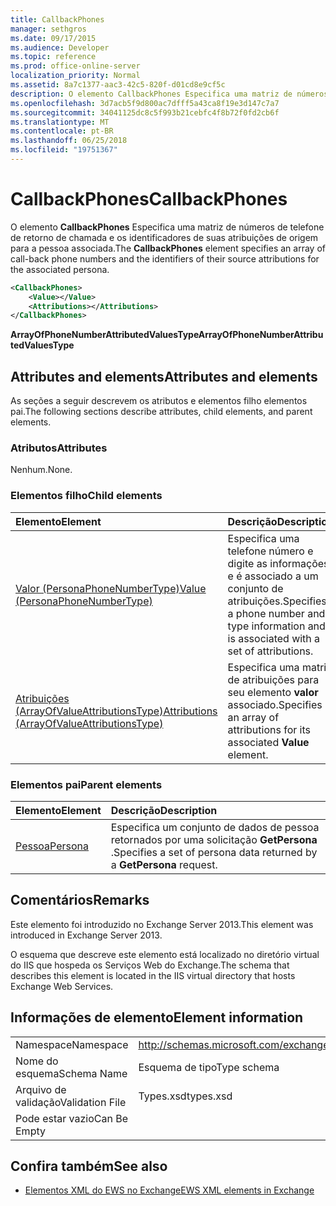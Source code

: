 ```yaml
---
title: CallbackPhones
manager: sethgros
ms.date: 09/17/2015
ms.audience: Developer
ms.topic: reference
ms.prod: office-online-server
localization_priority: Normal
ms.assetid: 8a7c1377-aac3-42c5-820f-d01cd8e9cf5c
description: O elemento CallbackPhones Especifica uma matriz de números de telefone de retorno de chamada e os identificadores de suas atribuições de origem para a pessoa associada.
ms.openlocfilehash: 3d7acb5f9d800ac7dfff5a43ca8f19e3d147c7a7
ms.sourcegitcommit: 34041125dc8c5f993b21cebfc4f8b72f0fd2cb6f
ms.translationtype: MT
ms.contentlocale: pt-BR
ms.lasthandoff: 06/25/2018
ms.locfileid: "19751367"
---
```

# <a name="callbackphones"></a><span data-ttu-id="b3816-103">CallbackPhones</span><span class="sxs-lookup"><span data-stu-id="b3816-103">CallbackPhones</span></span>

<span data-ttu-id="b3816-104">O elemento **CallbackPhones** Especifica uma matriz de números de telefone de retorno de chamada e os identificadores de suas atribuições de origem para a pessoa associada.</span><span class="sxs-lookup"><span data-stu-id="b3816-104">The **CallbackPhones** element specifies an array of call-back phone numbers and the identifiers of their source attributions for the associated persona.</span></span> 
  
```XML
<CallbackPhones>
    <Value></Value>
    <Attributions></Attributions>
</CallbackPhones>
```

 <span data-ttu-id="b3816-105">**ArrayOfPhoneNumberAttributedValuesType**</span><span class="sxs-lookup"><span data-stu-id="b3816-105">**ArrayOfPhoneNumberAttributedValuesType**</span></span>
## <a name="attributes-and-elements"></a><span data-ttu-id="b3816-106">Attributes and elements</span><span class="sxs-lookup"><span data-stu-id="b3816-106">Attributes and elements</span></span>

<span data-ttu-id="b3816-107">As seções a seguir descrevem os atributos e elementos filho elementos pai.</span><span class="sxs-lookup"><span data-stu-id="b3816-107">The following sections describe attributes, child elements, and parent elements.</span></span>
  
### <a name="attributes"></a><span data-ttu-id="b3816-108">Atributos</span><span class="sxs-lookup"><span data-stu-id="b3816-108">Attributes</span></span>

<span data-ttu-id="b3816-109">Nenhum.</span><span class="sxs-lookup"><span data-stu-id="b3816-109">None.</span></span>
  
### <a name="child-elements"></a><span data-ttu-id="b3816-110">Elementos filho</span><span class="sxs-lookup"><span data-stu-id="b3816-110">Child elements</span></span>

|<span data-ttu-id="b3816-111">**Elemento**</span><span class="sxs-lookup"><span data-stu-id="b3816-111">**Element**</span></span>|<span data-ttu-id="b3816-112">**Descrição**</span><span class="sxs-lookup"><span data-stu-id="b3816-112">**Description**</span></span>|
|:-----|:-----|
|[<span data-ttu-id="b3816-113">Valor (PersonaPhoneNumberType)</span><span class="sxs-lookup"><span data-stu-id="b3816-113">Value (PersonaPhoneNumberType)</span></span>](value-personaphonenumbertype.md) <br/> |<span data-ttu-id="b3816-114">Especifica uma telefone número e digite as informações e é associado a um conjunto de atribuições.</span><span class="sxs-lookup"><span data-stu-id="b3816-114">Specifies a phone number and type information and is associated with a set of attributions.</span></span>  <br/> |
|[<span data-ttu-id="b3816-115">Atribuições (ArrayOfValueAttributionsType)</span><span class="sxs-lookup"><span data-stu-id="b3816-115">Attributions (ArrayOfValueAttributionsType)</span></span>](attributions-arrayofvalueattributionstype.md) <br/> |<span data-ttu-id="b3816-116">Especifica uma matriz de atribuições para seu elemento **valor** associado.</span><span class="sxs-lookup"><span data-stu-id="b3816-116">Specifies an array of attributions for its associated **Value** element.</span></span>  <br/> |
   
### <a name="parent-elements"></a><span data-ttu-id="b3816-117">Elementos pai</span><span class="sxs-lookup"><span data-stu-id="b3816-117">Parent elements</span></span>

|<span data-ttu-id="b3816-118">**Elemento**</span><span class="sxs-lookup"><span data-stu-id="b3816-118">**Element**</span></span>|<span data-ttu-id="b3816-119">**Descrição**</span><span class="sxs-lookup"><span data-stu-id="b3816-119">**Description**</span></span>|
|:-----|:-----|
|[<span data-ttu-id="b3816-120">Pessoa</span><span class="sxs-lookup"><span data-stu-id="b3816-120">Persona</span></span>](persona.md) <br/> |<span data-ttu-id="b3816-121">Especifica um conjunto de dados de pessoa retornados por uma solicitação **GetPersona** .</span><span class="sxs-lookup"><span data-stu-id="b3816-121">Specifies a set of persona data returned by a **GetPersona** request.</span></span>  <br/> |
   
## <a name="remarks"></a><span data-ttu-id="b3816-122">Comentários</span><span class="sxs-lookup"><span data-stu-id="b3816-122">Remarks</span></span>

<span data-ttu-id="b3816-123">Este elemento foi introduzido no Exchange Server 2013.</span><span class="sxs-lookup"><span data-stu-id="b3816-123">This element was introduced in Exchange Server 2013.</span></span>
  
<span data-ttu-id="b3816-124">O esquema que descreve este elemento está localizado no diretório virtual do IIS que hospeda os Serviços Web do Exchange.</span><span class="sxs-lookup"><span data-stu-id="b3816-124">The schema that describes this element is located in the IIS virtual directory that hosts Exchange Web Services.</span></span>
  
## <a name="element-information"></a><span data-ttu-id="b3816-125">Informações de elemento</span><span class="sxs-lookup"><span data-stu-id="b3816-125">Element information</span></span>

|||
|:-----|:-----|
|<span data-ttu-id="b3816-126">Namespace</span><span class="sxs-lookup"><span data-stu-id="b3816-126">Namespace</span></span>  <br/> |http://schemas.microsoft.com/exchange/services/2006/types  <br/> |
|<span data-ttu-id="b3816-127">Nome do esquema</span><span class="sxs-lookup"><span data-stu-id="b3816-127">Schema Name</span></span>  <br/> |<span data-ttu-id="b3816-128">Esquema de tipo</span><span class="sxs-lookup"><span data-stu-id="b3816-128">Type schema</span></span>  <br/> |
|<span data-ttu-id="b3816-129">Arquivo de validação</span><span class="sxs-lookup"><span data-stu-id="b3816-129">Validation File</span></span>  <br/> |<span data-ttu-id="b3816-130">Types.xsd</span><span class="sxs-lookup"><span data-stu-id="b3816-130">types.xsd</span></span>  <br/> |
|<span data-ttu-id="b3816-131">Pode estar vazio</span><span class="sxs-lookup"><span data-stu-id="b3816-131">Can Be Empty</span></span>  <br/> ||
   
## <a name="see-also"></a><span data-ttu-id="b3816-132">Confira também</span><span class="sxs-lookup"><span data-stu-id="b3816-132">See also</span></span>



- [<span data-ttu-id="b3816-133">Elementos XML do EWS no Exchange</span><span class="sxs-lookup"><span data-stu-id="b3816-133">EWS XML elements in Exchange</span></span>](ews-xml-elements-in-exchange.md)

